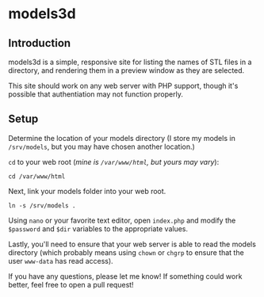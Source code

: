 # models3d

## Introduction
models3d is a simple, responsive site for listing the names of STL files in a directory, and rendering them in a preview window as they are selected.

This site should work on any web server with PHP support, though it's possible that authentiation may not function properly.

## Setup

Determine the location of your models directory (I store my models in `/srv/models`, but you may have chosen another location.)

`cd` to your web root (*mine is `/var/www/html`, but yours may vary*):
```
cd /var/www/html
```

Next, link your models folder into your web root.
```
ln -s /srv/models .
```

Using `nano` or your favorite text editor, open `index.php` and modify the `$password` and `$dir` variables to the appropriate values.


Lastly, you'll need to ensure that your web server is able to read the models directory (which probably means using `chown` or `chgrp` to ensure that the user `www-data` has read access).

If you have any questions, please let me know! If something could work better, feel free to open a pull request!
